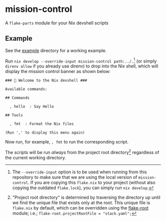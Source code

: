 # mission-control

A `flake-parts` module for your Nix devshell scripts

## Example

See the [example](./example) directory for a working example.

Run `nix develop --override-input mission-control path:../.`[^override] (or simply `direnv allow` if you already use direnv) to drop into the Nix shell, which will display the mission control banner as shown below:

[^override]: The `--override-input` option is to be used when running from this repository to make sure that we are using the local version of `mission-control`. If you are copying this `flake.nix` to your project (without also copying the outdated `flake.lock`), you can simply run `nix develop`.

```
### ️🔨 Welcome to the Nix devshell ###

Available commands:

## Commands

  , hello  : Say Hello

## Tools

  , fmt  : Format the Nix files

(Run ',' to display this menu again)
```

Now run, for example, `, fmt` to run the corresponding script.

The scripts will be run *always* from the project root directory[^flake-root] regardless of the current working directory.

[^flake-root]: "Project root directory" is determined by traversing the directory up until we find the unique file that exists only at the root. This unique file is `flake.nix` by default, which can be overridden using the [flake-root](https://github.com/srid/flake-root) module; i.e.; `flake-root.projectRootFile = "stack.yaml";`
